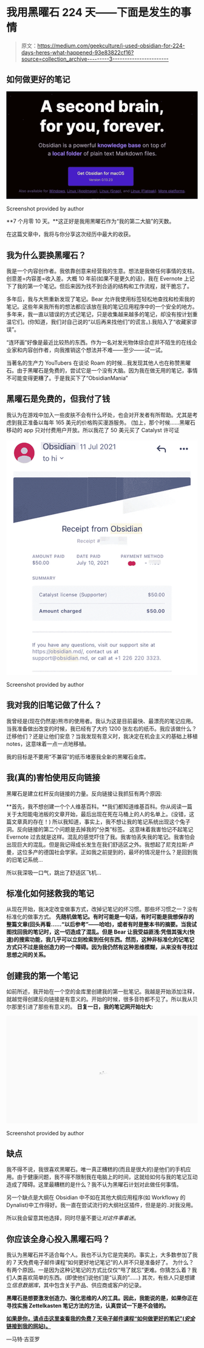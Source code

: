 # 我用黑曜石 224 天——下面是发生的事情

> 原文：<https://medium.com/geekculture/i-used-obsidian-for-224-days-heres-what-happened-93e83822cf16?source=collection_archive---------3----------------------->

## 如何做更好的笔记

![](img/e0f1eb830078a04f9eb6965fbd0256a4.png)

Screenshot provided by author

**7 个月零 10 天。**这正好是我用黑曜石作为“我的第二大脑”的天数。

在这篇文章中，我将与你分享这次经历中最大的收获。

## 我为什么要换黑曜石？

我是一个内容创作者。我依靠创意来经营我的生意。想法是我做任何事情的支柱。创意差=内容差=收入差。大概 10 年前(如果不是更久的话)，我在 Evernote 上记下了我的第一个笔记。但后来因为找不到合适的结构和工作流程，就干脆忘了。

多年后，我与大熊重新发现了笔记。Bear 允许我使用标签轻松地查找和检索我的笔记。这些年来我所有的想法都应该放在我的笔记应用程序中的一个安全的地方。多年来，我一直以错误的方式记笔记，只是收集越来越多的笔记，却没有按计划重温它们。(你知道，我们对自己说的“以后再来找他们”的谎言。).我陷入了“收藏家谬误”。

“连环画”好像是最近比较热的东西。作为一名对发光物体综合症并不陌生的在线企业家和内容创作者，向我推销这个想法并不难——至少——试一试。

当著名的生产力 YouTubers 在谈论 Roam 的时候…我发现其他人也在称赞黑曜石。由于黑曜石是免费的，尝试它是一个没有大脑。因为我在做无用的笔记，事情不可能变得更糟了。于是我买下了“ObsidianMania”

## 黑曜石是免费的，但我付了钱

我认为在游戏中加入一些皮肤不会有什么坏处，也会对开发者有所帮助。尤其是考虑到我正准备以每年 165 美元的价格购买漫游服务。
(加上，那个时候……黑曜石移动的 app 只对付费用户开放。所以我花了 50 美元买了 Catalyst 许可证

![](img/c9dbbcc7d7b8c633903c4b23fb52b1f4.png)

Screenshot provided by author

## 我对我的旧笔记做了什么？

我曾经是(现在仍然是)熊市的使用者。我认为这是目前最快、最漂亮的笔记应用。当我准备做出改变的时候，我已经有了大约 1200 张左右的纸币。我应该做什么？迁移他们？还是让他们安息？当我发现有意义时，我决定在机会主义的基础上移植 notes，这意味着一点一点地移植。

我的目标是不要用“不兼容”的纸币堵塞我全新的黑曜石金库。

## 我(真的)害怕使用反向链接

黑曜石是建立杠杆反向链接的力量。反向链接让我抓狂有两个原因:

**首先，我不想创建一个个人维基百科。**我们都知道维基百科。你从阅读一篇关于太阳能电池板的文章开始，最后出现在死在马桶上的人的名单上。(没错，这篇文章真的存在！)
所以我知道，事实上，我不想让我的笔记系统出现这个兔子洞。反向链接的第二个问题是去掉我的“分类”标签。
这意味着我害怕记不起笔记 Evernote 过去就是这样。混乱的感觉吓住了我。我害怕丢失我的笔记。我害怕会出现巨大的混乱。但是我记得成长发生在我们舒适区之外。我想起了尼克拉斯·卢曼，这位多产的德国社会学家。正如我之前提到的，最坏的情况是什么？是回到我的旧笔记系统…

所以我深吸一口气，跳出了舒适区飞机...

## 标准化如何拯救我的笔记

从现在开始，我决定改变做事方式，改掉记笔记的坏习惯。那些坏习惯之一？没有标准化的做事方式。
**先随机做笔记。有时可能是一句话，有时可能是我想保存的整篇文章(回头再看……“以后参考”——哈哈)，或者有时是整本书的摘要。当我试图找回我的笔记时，这一切造成了混乱。但是 Bear 让我受益匪浅:凭借其强大(快速)的搜索功能，我几乎可以立刻检索到任何东西。然而，这种非标准化的记笔记方式只不过是我创造力的一个障碍。因为我仍然有这种思维模糊，从来没有寻找过思想之间的关系。**

## 创建我的第一个笔记

如前所述，我开始在一个空的金库里创建我的第一批笔记。我越是开始添加注释，就越觉得创建反向链接是有意义的。开始的时候，很多音符都不见了。所以我从贝尔那里引进了那些有意义的。
**日复一日，我的笔记网开始壮大:**

![](img/132dea271474c647bc4b68f26e98c472.png)

Screenshot provided by author

## 缺点

我不得不说，我很喜欢黑曜石。唯一真正糟糕的(而且是很大的)是他们的手机应用。由于健康问题，我不得不限制我在电脑上的时间，这就给如何与我的笔记互动造成了障碍。这里最糟糕的是什么？我不认为黑曜石计划对此做任何事情。

另一个缺点是大纲在 Obsidian 中不如在其他大纲应用程序(如 Workflowy 的 Dynalist)中工作得好。我一直在尝试流行的大纲社区插件，但是是的..对我没用。

所以我会留意其他选择，同时尽量不要让*对这件事着迷*。

## 你应该全身心投入黑曜石吗？

我认为黑曜石并不适合每个人。我也不认为它是完美的。事实上，大多数参加了我的 7 天免费电子邮件课程“如何更好地记笔记”的人并不只是准备好了。
为什么？有两个原因。一是因为这种记笔记的方式比仅仅“甩了就忘”更难。你猜怎么着？我们人类喜欢简单的东西。(即使他们说他们是“认真的”……)
其次，有些人只是想建立*信息数据库*，其中包含关于产品、供应商或客户的记录。

**黑曜石是想要激发创造力、强化思维的人的工具。因此，我能说的是，如果你正在寻找实施 Zettelkasten 笔记方法的方法，认真尝试一下是不会错的。**

[**如果是你，请点击这里查看我的免费 7 天电子邮件课程“如何做更好的笔记”(*安全*链接到我的网站)。**](https://mattgiaro.com/signup-take-better-notes/?utm_source=medium&utm_medium=geekculturepub&utm_campaign=obsidian-224-days)

—马特·吉亚罗